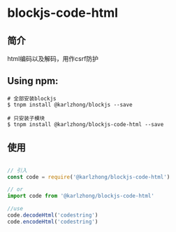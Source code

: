 # blockjs-code-html

## 简介
html编码以及解码，用作csrf防护

## Using npm:
```shell
# 全部安装blockjs
$ tnpm install @karlzhong/blockjs --save

# 只安装子模块
$ tnpm install @karlzhong/blockjs-code-html --save
```

## 使用
```js

// 引入
const code = require('@karlzhong/blockjs-code-html')

// or
import code from '@karlzhong/blockjs-code-html'

//use
code.decodeHtml('codestring')
code.encodeHtml('codestring')

```
